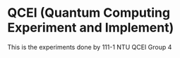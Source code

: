 # QCEI (Quantum Computing Experiment and Implement)
This is the experiments done by 111-1 NTU QCEI Group 4
